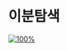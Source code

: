 ﻿# 이분탐색
[![100%](https://progress-bar.dev/0/?scale=21&title=progress&width=500&color=babaca&suffix=/21)](https://www.acmicpc.net/workbook/view/8400)
